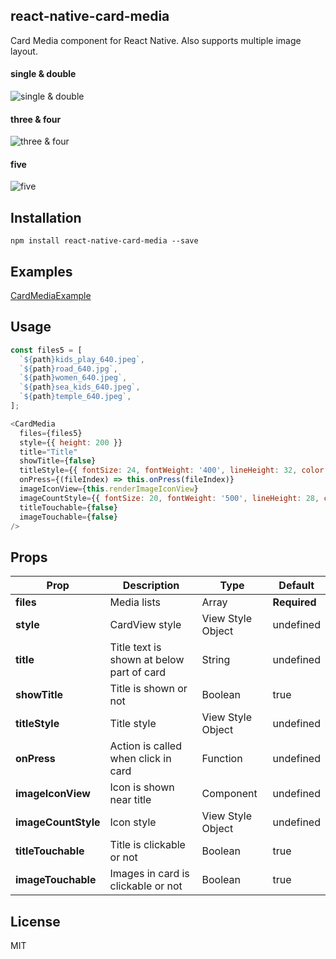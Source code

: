 ## react-native-card-media
Card Media component for React Native. Also supports multiple image layout.

#### single & double  

![single & double](images/single_double.png)

#### three & four

![three & four](images/three_four.png)

#### five

![five](images/five.png)

## Installation

`npm install react-native-card-media --save`

## Examples
[CardMediaExample](https://github.com/dondoko-susumu/react-native-card-media-example/blob/master/App.js)

## Usage
```javascript
const files5 = [
  `${path}kids_play_640.jpeg`,
  `${path}road_640.jpg`,
  `${path}women_640.jpeg`,
  `${path}sea_kids_640.jpeg`,
  `${path}temple_640.jpeg`,
];

<CardMedia
  files={files5}
  style={{ height: 200 }}
  title="Title"
  showTitle={false}
  titleStyle={{ fontSize: 24, fontWeight: '400', lineHeight: 32, color: '#fafafa' }}
  onPress={(fileIndex) => this.onPress(fileIndex)}
  imageIconView={this.renderImageIconView}
  imageCountStyle={{ fontSize: 20, fontWeight: '500', lineHeight: 28, color: '#fafafa' }}
  titleTouchable={false}
  imageTouchable={false}
/>
```

## Props
| Prop | Description | Type | Default |
| ------------- | ------------- | ------------- | ------------- |
| **files**  | Media lists | Array | **Required**  |
| **style**  | CardView style   | View Style Object | undefined  |
| **title**  | Title text is shown at below part of card | String | undefined |
| **showTitle**  | Title is shown or not | Boolean  | true |
| **titleStyle**  | Title style | View Style Object | undefined |
| **onPress**  | Action is called when click in card | Function | undefined |
| **imageIconView**  | Icon is shown near title | Component | undefined |
| **imageCountStyle**  | Icon style | View Style Object | undefined |
| **titleTouchable**  | Title is clickable or not | Boolean | true |
| **imageTouchable**  | Images in card is clickable or not | Boolean | true |

## License
MIT
